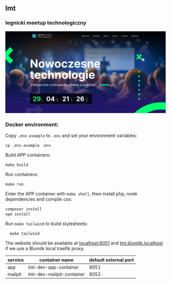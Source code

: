 ## lmt
### legnicki meetup technologiczny

![./screenshot.png](./screenshot.png)

### Docker environment:
Copy `.env.example` to `.env` and set your environment variables:
```
cp .env.example .env
```

Build APP containers:
```
make build
```

Run containers:
```
make run
```

Enter the APP container with `make shell`, then install php, node dependencies and compile css:
```
composer install
npm install
```

Run `make tailwind` to build stylesheets:
```
  make tailwind
```

The website should be available at [localhost:8051](localhost:8051) and [lmt.blumilk.localhost](lmt.blumilk.localhost) if we use a Blumilk local traefik proxy.

| service           | container name            | default external port |
|-------------------|---------------------------|-----------------------|
| app               | lmt-dev-app-container     | 8051                  |
| mailpit           | lmt-dev-mailpit-container | 8052                  |
